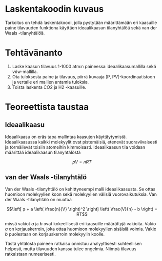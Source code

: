 # Laskentakoodin kuvaus

Tarkoitus on tehdä laskentakoodi, jolla pystytään määrittämään eri kaasuille paine tilavuuden funktiona käyttäen ideaalikaasun tilanyhtälöä sekä van der Waals -tilanyhtälöä.

# Tehtävänanto

1. Laske kaasun tilavuus 1-1000 atm:n paineessa ideaalikaasumallilla sekä vdw-mallilla.
2. Ota tuloksesta paine ja tilavuus, piirrä kuvaaja (P, PV)-koordinaatistoon ja vertaile eri mallien antamia tuloksia.
3. Toista laskenta CO2 ja H2 -kaasuille.

# Teoreettista taustaa

## Ideaalikaasu

Ideaalikaasu on eräs tapa mallintaa kaasujen käyttäytymistä. Ideaalikaasussa kaikki molekyylit ovat pistemäisiä, etenevät suoraviivaisesti ja törmäilevät toisiin atomeihin kimmoisasti. Ideaalikaasun tila voidaan määrittää ideaalikaasun tilanyhtälöstä

$$pV=nRT$$

## van der Waals -tilanyhtälö

Van der Waals -tilanyhtälö on kehittyneempi malli ideaalikaasusta. Se ottaa huomioon molekyylien koon sekä molekyylien välisiä vuorovaikutuksia. Van der Waals -tilanyhtälö on muotoa

$$\left[ p + a \left( \frac{n}{V} \right)^2 \right] \left( \frac{V}{n} - b \right) = RT$$

missä vakiot $a$ ja $b$ ovat kokeellisesti eri kaasuille määrättyjä vakioita. Vakio $a$ on korjauskerroin, joka ottaa huomioon molekyylien sisäisiä voimia. Vakio $b$ puolestaan on korjauskerroin molekyylin koolle.

Tästä yhtälösta paineen ratkaisu onnistuu analyyttisesti suhteellisen helposti, mutta tilavuuden kanssa tulee ongelmia. Niimpä tilavuus ratkaistaan numeerisesti.
